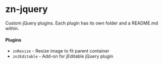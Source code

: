 zn-jquery
=========

Custom jQuery plugins. Each plugin has its own folder and a README.md within.

#### Plugins
* `znResize` - Resize image to fit parent container
* `znJEditable` - Add-on for jEditable jQuery plugin
